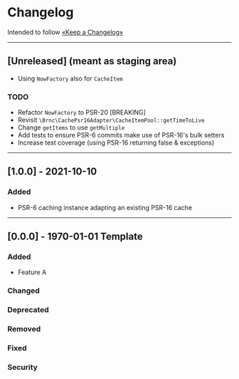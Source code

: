 Changelog
=========

Intended to follow [«Keep a Changelog»](https://keepachangelog.com/en/)

----

## [Unreleased] (meant as staging area)

- Using `NowFactory` also for `CacheItem`

### TODO

- Refactor `NowFactory` to PSR-20 [BREAKING]
- Revisit `\Brnc\CachePsr16Adapter\CacheItemPool::getTimeToLive`
- Change `getItems` to use `getMultiple` 
- Add tests to ensure PSR-6 commits make use of PSR-16's bulk setters
- Increase test coverage (using PSR-16 returning false & exceptions)

----

## [1.0.0] - 2021-10-10

### Added

- PSR-6 caching instance adapting an existing PSR-16 cache

----

## [0.0.0] - 1970-01-01 Template

### Added

- Feature A

### Changed

### Deprecated

### Removed

### Fixed

### Security
